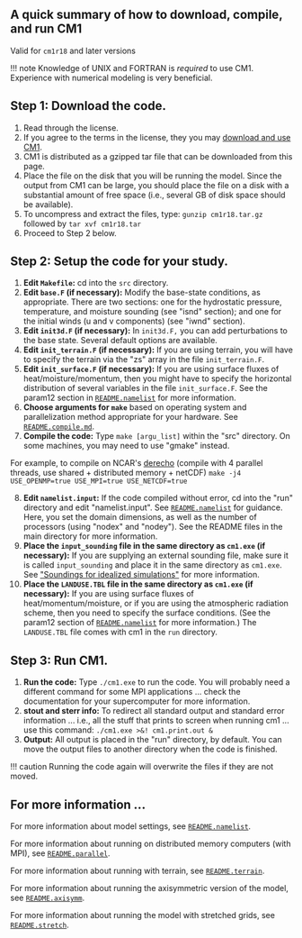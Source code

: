 ## A quick summary of how to download, compile, and run CM1

Valid for `cm1r18` and later versions

!!! note
    Knowledge of UNIX and FORTRAN is *required* to use CM1. Experience with numerical modeling is very beneficial.

## Step 1: Download the code.

1.  Read through the license.
2.  If you agree to the terms in the license, they you may [download and use CM1](releases.md).
3.  CM1 is distributed as a gzipped tar file that can be downloaded from this page.
4.  Place the file on the disk that you will be running the model. Since the output from CM1 can be large, you should place the file on a disk with a substantial amount of free space (i.e., several GB of disk space should be available).
5.  To uncompress and extract the files, type: `gunzip cm1r18.tar.gz` followed by `tar xvf cm1r18.tar`
6.  Proceed to Step 2 below.

## Step 2: Setup the code for your study.

1.  **Edit `Makefile`:** cd into the `src` directory.
2.  **Edit `base.F` (if necessary):** Modify the base-state conditions, as appropriate. There are two sections: one for the hydrostatic pressure, temperature, and moisture sounding (see "isnd" section); and one for the initial winds (u and v components) (see "iwnd" section).
3.  **Edit `init3d.F` (if necessary):** In `init3d.F,` you can add perturbations to the base state. Several default options are available.
4.  **Edit `init_terrain.F` (if necessary):** If you are using terrain, you will have to specify the terrain via the "zs" array in the file `init_terrain.F`.
5.  **Edit `init_surface.F` (if necessary):** If you are using surface fluxes of heat/moisture/momentum, then you might have to specify the horizontal distribution of several variables in the file `init_surface.F`. See the param12 section in [`README.namelist`](README.namelist.md) for more information.
6.  **Choose arguments for `make`** based on operating system and parallelization method appropriate for your hardware. See [`README.compile.md`](README.compile.md).
7.  **Compile the code:** Type `make [argu_list]` within the "src" directory. On some machines, you may need to use "gmake" instead.

For example, to compile on NCAR's [derecho](https://www.cisl.ucar.edu/capabilities/derecho) (compile with 4 parallel threads, use shared + distributed memory + netCDF)
`make -j4 USE_OPENMP=true USE_MPI=true USE_NETCDF=true`


8.  **Edit `namelist.input`:** If the code compiled without error, cd into the "run" directory and edit "namelist.input". See [`README.namelist`](README.namelist.md) for guidance. Here, you set the domain dimensions, as well as the number of processors (using "nodex" and "nodey"). See the README files in the main directory for more information.
9.  **Place the `input_sounding` file in the same directory as `cm1.exe` (if necessary):** If you are supplying an external sounding file, make sure it is called `input_sounding` and place it in the same directory as `cm1.exe`. See ["Soundings for idealized simulations"](soundings.md) for more information.
10. **Place the `LANDUSE.TBL` file in the same directory as `cm1.exe` (if necessary):** If you are using surface fluxes of heat/momentum/moisture, or if you are using the atmospheric radiation scheme, then you need to specify the surface conditions. (See the param12 section of [`README.namelist`](README.namelist.md) for more information.) The `LANDUSE.TBL` file comes with cm1 in the `run` directory.

## Step 3: Run CM1.

1.  **Run the code:** Type `./cm1.exe` to run the code. You will probably need a different command for some MPI applications ... check the documentation for your supercomputer for more information.
2.  **stout and sterr info:** To redirect all standard output and standard error information ... i.e., all the stuff that prints to screen when running cm1 ... use this command: `./cm1.exe >&! cm1.print.out &`
3.  **Output:** All output is placed in the "run" directory, by default. You can move the output files to another directory when the code is finished.

!!! caution
    Running the code again will overwrite the files if they are not moved.

## For more information ...

For more information about model settings, see [`README.namelist`](README.namelist.md).

For more information about running on distributed memory computers (with MPI), see [`README.parallel`](README.parallel.md).

For more information about running with terrain, see [`README.terrain`](README.terrain.md).

For more information about running the axisymmetric version of the model, see [`README.axisymm`](README.axisymm.md).

For more information about running the model with stretched grids, see [`README.stretch`](README.stretch.md).
